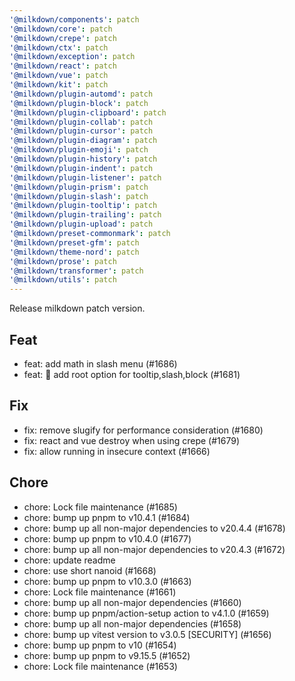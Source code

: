 ```yaml
---
'@milkdown/components': patch
'@milkdown/core': patch
'@milkdown/crepe': patch
'@milkdown/ctx': patch
'@milkdown/exception': patch
'@milkdown/react': patch
'@milkdown/vue': patch
'@milkdown/kit': patch
'@milkdown/plugin-automd': patch
'@milkdown/plugin-block': patch
'@milkdown/plugin-clipboard': patch
'@milkdown/plugin-collab': patch
'@milkdown/plugin-cursor': patch
'@milkdown/plugin-diagram': patch
'@milkdown/plugin-emoji': patch
'@milkdown/plugin-history': patch
'@milkdown/plugin-indent': patch
'@milkdown/plugin-listener': patch
'@milkdown/plugin-prism': patch
'@milkdown/plugin-slash': patch
'@milkdown/plugin-tooltip': patch
'@milkdown/plugin-trailing': patch
'@milkdown/plugin-upload': patch
'@milkdown/preset-commonmark': patch
'@milkdown/preset-gfm': patch
'@milkdown/theme-nord': patch
'@milkdown/prose': patch
'@milkdown/transformer': patch
'@milkdown/utils': patch
---
```


Release milkdown patch version.

## Feat

- feat: add math in slash menu (#1686)
- feat: 🎸 add root option for tooltip,slash,block (#1681)

## Fix

- fix: remove slugify for performance consideration (#1680)
- fix: react and vue destroy when using crepe (#1679)
- fix: allow running in insecure context (#1666)

## Chore

- chore: Lock file maintenance (#1685)
- chore: bump up pnpm to v10.4.1 (#1684)
- chore: bump up all non-major dependencies to v20.4.4 (#1678)
- chore: bump up pnpm to v10.4.0 (#1677)
- chore: bump up all non-major dependencies to v20.4.3 (#1672)
- chore: update readme
- chore: use short nanoid (#1668)
- chore: bump up pnpm to v10.3.0 (#1663)
- chore: Lock file maintenance (#1661)
- chore: bump up all non-major dependencies (#1660)
- chore: bump up pnpm/action-setup action to v4.1.0 (#1659)
- chore: bump up all non-major dependencies (#1658)
- chore: bump up vitest version to v3.0.5 [SECURITY] (#1656)
- chore: bump up pnpm to v10 (#1654)
- chore: bump up pnpm to v9.15.5 (#1652)
- chore: Lock file maintenance (#1653)

